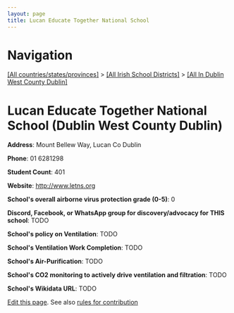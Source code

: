 ```yaml
---
layout: page
title: Lucan Educate Together National School
---
```

# Navigation

[[All countries/states/provinces]](../../..) > [[All Irish School Districts]](../..) > [[All In Dublin West County Dublin]](..)

# Lucan Educate Together National School (Dublin West County Dublin)

**Address**: Mount Bellew Way, Lucan Co Dublin

**Phone**: 01 6281298

**Student Count**: 401

**Website**: <http://www.letns.org>

**School's overall airborne virus protection grade (0-5)**: 0

**Discord, Facebook, or WhatsApp group for discovery/advocacy for THIS school**: TODO

**School's policy on Ventilation**: TODO

**School's Ventilation Work Completion**: TODO

**School's Air-Purification**: TODO

**School's CO2 monitoring to actively drive ventilation and filtration**: TODO

**School's Wikidata URL**: TODO


[Edit this page](https://github.com/ventilate-schools/Ireland/edit/main/./Dublin_West_County_Dublin/Lucan_Educate_Together_National_School.md). See also [rules for contribution](../../../contribution-rules/)